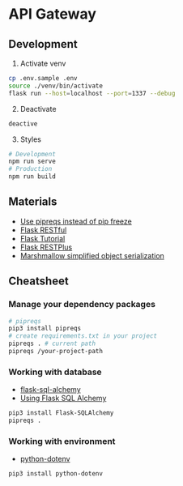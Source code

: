 # API Gateway

## Development

1. Activate venv

```bash
cp .env.sample .env
source ./venv/bin/activate
flask run --host=localhost --port=1337 --debug
```

2. Deactivate

```sh
deactive
```

3. Styles

```sh
# Development
npm run serve
# Production
npm run build
```

## Materials

- [Use pipreqs instead of pip freeze](https://betterdatascience.com/python-pipreqs/)
- [Flask RESTful](https://flask-restful.readthedocs.io/en/latest/)
- [Flask Tutorial](https://www.youtube.com/watch?v=GMppyAPbLYk)
- [Flask RESTPlus](https://flask-restplus.readthedocs.io/en/stable/)
- [Marshmallow simplified object serialization](https://marshmallow.readthedocs.io/en/stable/)

## Cheatsheet

### Manage your dependency packages

```sh
# pipreqs
pip3 install pipreqs
# create requirements.txt in your project
pipreqs . # current path
pipreqs /your-project-path
```

### Working with database

- [flask-sql-alchemy](https://flask-sqlalchemy.palletsprojects.com/en/3.0.x/quickstart/#configure-the-extension)
- [Using Flask SQL Alchemy](https://stackabuse.com/using-sqlalchemy-with-flask-and-postgresql/)

```sh
pip3 install Flask-SQLAlchemy
pipreqs .
```

### Working with environment

- [python-dotenv](https://pypi.org/project/python-dotenv/)

```sh
pip3 install python-dotenv
```